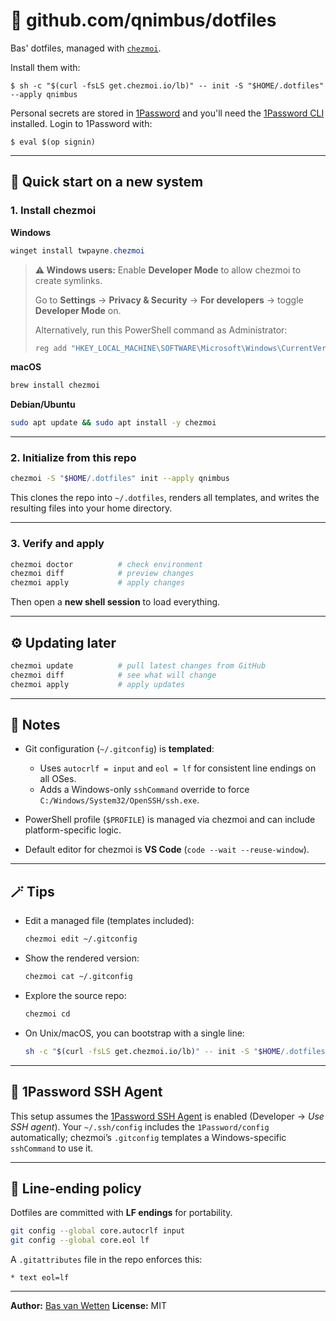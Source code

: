 # 🧩 github.com/qnimbus/dotfiles

Bas' dotfiles, managed with [`chezmoi`](https://github.com/twpayne/chezmoi).

Install them with:

```console
$ sh -c "$(curl -fsLS get.chezmoi.io/lb)" -- init -S "$HOME/.dotfiles" --apply qnimbus
```

Personal secrets are stored in [1Password](https://1password.com) and you'll
need the [1Password CLI](https://developer.1password.com/docs/cli/) installed.
Login to 1Password with:

```console
$ eval $(op signin)
```

---

## 🚀 Quick start on a new system

### 1. Install chezmoi

**Windows**
```powershell
winget install twpayne.chezmoi
````

> **⚠️ Windows users:** Enable **Developer Mode** to allow chezmoi to create symlinks.
> 
> Go to **Settings** → **Privacy & Security** → **For developers** → toggle **Developer Mode** on.
> 
> Alternatively, run this PowerShell command as Administrator:
> ```powershell
> reg add "HKEY_LOCAL_MACHINE\SOFTWARE\Microsoft\Windows\CurrentVersion\AppModelUnlock" /t REG_DWORD /f /v "AllowDevelopmentWithoutDevLicense" /d "1"
> ```

**macOS**

```bash
brew install chezmoi
```

**Debian/Ubuntu**

```bash
sudo apt update && sudo apt install -y chezmoi
```

---

### 2. Initialize from this repo

```bash
chezmoi -S "$HOME/.dotfiles" init --apply qnimbus
```

This clones the repo into `~/.dotfiles`, renders all templates,
and writes the resulting files into your home directory.

---

### 3. Verify and apply

```bash
chezmoi doctor          # check environment
chezmoi diff            # preview changes
chezmoi apply           # apply changes
```

Then open a **new shell session** to load everything.

---

## ⚙️ Updating later

```bash
chezmoi update          # pull latest changes from GitHub
chezmoi diff            # see what will change
chezmoi apply           # apply updates
```

---

## 🧠 Notes

* Git configuration (`~/.gitconfig`) is **templated**:

  * Uses `autocrlf = input` and `eol = lf` for consistent line endings on all OSes.
  * Adds a Windows-only `sshCommand` override to force `C:/Windows/System32/OpenSSH/ssh.exe`.

* PowerShell profile (`$PROFILE`) is managed via chezmoi and can include platform-specific logic.

* Default editor for chezmoi is **VS Code** (`code --wait --reuse-window`).

---

## 🪄 Tips

* Edit a managed file (templates included):

  ```bash
  chezmoi edit ~/.gitconfig
  ```
* Show the rendered version:

  ```bash
  chezmoi cat ~/.gitconfig
  ```
* Explore the source repo:

  ```bash
  chezmoi cd
  ```
* On Unix/macOS, you can bootstrap with a single line:

  ```bash
  sh -c "$(curl -fsLS get.chezmoi.io/lb)" -- init -S "$HOME/.dotfiles" --apply qnimbus
  ```

---

## 🔐 1Password SSH Agent

This setup assumes the [1Password SSH Agent](https://developer.1password.com/docs/ssh/)
is enabled (Developer → *Use SSH agent*).
Your `~/.ssh/config` includes the `1Password/config` automatically;
chezmoi’s `.gitconfig` templates a Windows-specific `sshCommand` to use it.

---

## 🧹 Line-ending policy

Dotfiles are committed with **LF endings** for portability.

```bash
git config --global core.autocrlf input
git config --global core.eol lf
```

A `.gitattributes` file in the repo enforces this:

```
* text eol=lf
```

---

**Author:** [Bas van Wetten](https://github.com/qnimbus)
**License:** MIT
